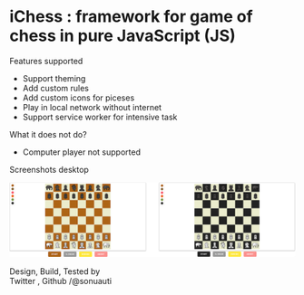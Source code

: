 # iChess : framework for game of chess in pure JavaScript (JS)

Features supported
- Support theming
- Add custom rules
- Add custom icons for piceses 
- Play in local network without internet
- Support service worker for intensive task


What it does not do?
- Computer player not supported

Screenshots desktop

![Wooden Theme](https://github.com/sonuauti/iChess/blob/main/wood_black_theme.png)


Design, Build, Tested by   
Twitter , Github /@sonuauti
